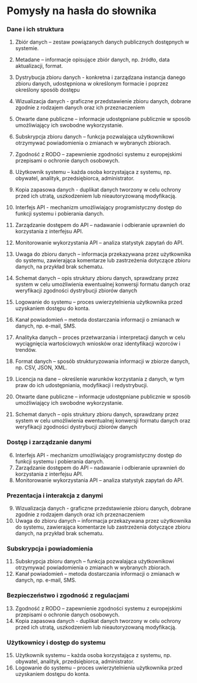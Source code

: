 # Pomysły na hasła do słownika

### Dane i ich struktura
1. Zbiór danych – zestaw powiązanych danych publicznych dostępnych w systemie.
2. Metadane – informacje opisujące zbiór danych, np. źródło, data aktualizacji, format.
3. Dystrybucja zbioru danych - konkretna i zarządzana instancja danego zbioru danych, udostępniona w określonym formacie i poprzez określony sposób dostępu

4. Wizualizacja danych -  graficzne przedstawienie zbioru danych, dobrane zgodnie z rodzajem danych oraz ich przeznaczeniem
5. Otwarte dane publiczne – informacje udostępniane publicznie w sposób umożliwiający ich swobodne wykorzystanie.
6. Subskrypcja zbioru danych – funkcja pozwalająca użytkownikowi otrzymywać powiadomienia o zmianach w wybranych zbiorach.
7. Zgodność z RODO – zapewnienie zgodności systemu z europejskimi przepisami o ochronie danych osobowych. 
8. Użytkownik systemu – każda osoba korzystająca z systemu, np. obywatel, analityk, przedsiębiorca, administrator.
9. Kopia zapasowa danych - duplikat danych tworzony w celu ochrony przed ich utratą, uszkodzeniem lub nieautoryzowaną modyfikacją.
10. Interfejs API - mechanizm umożliwiający programistyczny dostęp do funkcji systemu i pobierania danych.
11. Zarządzanie dostępem do API – nadawanie i odbieranie uprawnień do korzystania z interfejsu API.
12. Monitorowanie wykorzystania API – analiza statystyk zapytań do API. 
13. Uwaga do zbioru danych – informacja przekazywana przez użytkownika do systemu, zawierająca komentarze lub zastrzeżenia dotyczące zbioru danych, na przykład brak schematu.
14. Schemat danych – opis struktury zbioru danych, sprawdzany przez system w celu umożliwienia ewentualnej konwersji formatu danych oraz weryfikacji zgodności dystrybucji zbiorów danych
15. Logowanie do systemu – proces uwierzytelnienia użytkownika przed uzyskaniem dostępu do konta.
16. Kanał powiadomień – metoda dostarczania informacji o zmianach w danych, np. e-mail, SMS.
17. Analityka danych – proces przetwarzania i interpretacji danych w celu wyciągnięcia wartościowych wniosków oraz identyfikacji wzorców i trendów.
18. Format danych – sposób strukturyzowania informacji w zbiorze danych, np. CSV, JSON, XML.
19. Licencja na dane – określenie warunków korzystania z danych, w tym praw do ich udostępniania, modyfikacji i redystrybucji.

20. Otwarte dane publiczne – informacje udostępniane publicznie w sposób umożliwiający ich swobodne wykorzystanie.
21. Schemat danych – opis struktury zbioru danych, sprawdzany przez system w celu umożliwienia ewentualnej konwersji formatu danych oraz weryfikacji zgodności dystrybucji zbiorów danych

### Dostęp i zarządzanie danymi
6. Interfejs API - mechanizm umożliwiający programistyczny dostęp do funkcji systemu i pobierania danych.
7. Zarządzanie dostępem do API – nadawanie i odbieranie uprawnień do korzystania z interfejsu API.
8. Monitorowanie wykorzystania API – analiza statystyk zapytań do API.

### Prezentacja i interakcja z danymi
9. Wizualizacja danych -  graficzne przedstawienie zbioru danych, dobrane zgodnie z rodzajem danych oraz ich przeznaczeniem
10. Uwaga do zbioru danych – informacja przekazywana przez użytkownika do systemu, zawierająca komentarze lub zastrzeżenia dotyczące zbioru danych, na przykład brak schematu.

### Subskrypcja i powiadomienia
11. Subskrypcja zbioru danych – funkcja pozwalająca użytkownikowi otrzymywać powiadomienia o zmianach w wybranych zbiorach.
12. Kanał powiadomień – metoda dostarczania informacji o zmianach w danych, np. e-mail, SMS.

### Bezpieczeństwo i zgodność z regulacjami
13. Zgodność z RODO – zapewnienie zgodności systemu z europejskimi przepisami o ochronie danych osobowych.
14. Kopia zapasowa danych - duplikat danych tworzony w celu ochrony przed ich utratą, uszkodzeniem lub nieautoryzowaną modyfikacją.
    
### Użytkownicy i dostęp do systemu
15.  Użytkownik systemu – każda osoba korzystająca z systemu, np. obywatel, analityk, przedsiębiorca, administrator.
16.  Logowanie do systemu – proces uwierzytelnienia użytkownika przed uzyskaniem dostępu do konta.
